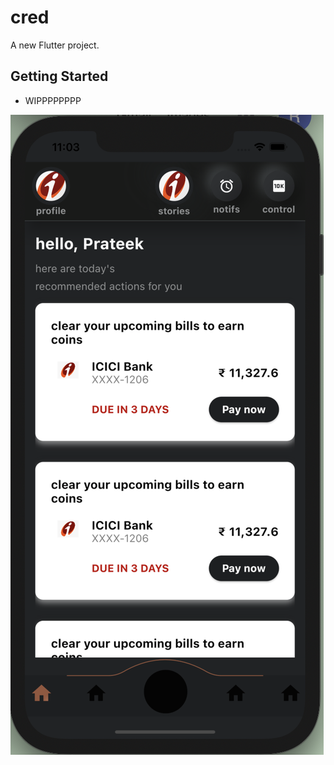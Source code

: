 # cred

A new Flutter project.

## Getting Started

- WIPPPPPPPP

![Screenshot](assets/images/ss_1.png)
